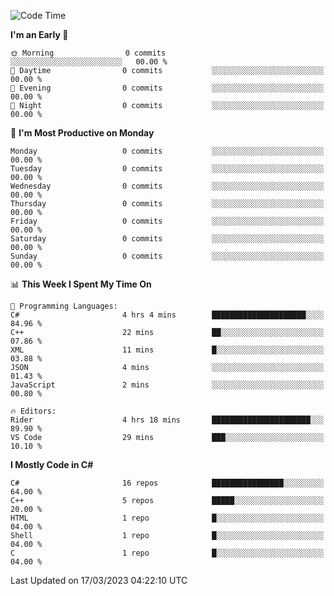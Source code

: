 <!--START_SECTION:waka-->
![Code Time](http://img.shields.io/badge/Code%20Time-989%20hrs%2037%20mins-blue)

**I'm an Early 🐤** 

```text
🌞 Morning                0 commits           ░░░░░░░░░░░░░░░░░░░░░░░░░   00.00 % 
🌆 Daytime                0 commits           ░░░░░░░░░░░░░░░░░░░░░░░░░   00.00 % 
🌃 Evening                0 commits           ░░░░░░░░░░░░░░░░░░░░░░░░░   00.00 % 
🌙 Night                  0 commits           ░░░░░░░░░░░░░░░░░░░░░░░░░   00.00 % 
```
📅 **I'm Most Productive on Monday** 

```text
Monday                   0 commits           ░░░░░░░░░░░░░░░░░░░░░░░░░   00.00 % 
Tuesday                  0 commits           ░░░░░░░░░░░░░░░░░░░░░░░░░   00.00 % 
Wednesday                0 commits           ░░░░░░░░░░░░░░░░░░░░░░░░░   00.00 % 
Thursday                 0 commits           ░░░░░░░░░░░░░░░░░░░░░░░░░   00.00 % 
Friday                   0 commits           ░░░░░░░░░░░░░░░░░░░░░░░░░   00.00 % 
Saturday                 0 commits           ░░░░░░░░░░░░░░░░░░░░░░░░░   00.00 % 
Sunday                   0 commits           ░░░░░░░░░░░░░░░░░░░░░░░░░   00.00 % 
```


📊 **This Week I Spent My Time On** 

```text
💬 Programming Languages: 
C#                       4 hrs 4 mins        █████████████████████░░░░   84.96 % 
C++                      22 mins             ██░░░░░░░░░░░░░░░░░░░░░░░   07.86 % 
XML                      11 mins             █░░░░░░░░░░░░░░░░░░░░░░░░   03.88 % 
JSON                     4 mins              ░░░░░░░░░░░░░░░░░░░░░░░░░   01.43 % 
JavaScript               2 mins              ░░░░░░░░░░░░░░░░░░░░░░░░░   00.80 % 

🔥 Editors: 
Rider                    4 hrs 18 mins       ██████████████████████░░░   89.90 % 
VS Code                  29 mins             ███░░░░░░░░░░░░░░░░░░░░░░   10.10 % 
```

**I Mostly Code in C#** 

```text
C#                       16 repos            ████████████████░░░░░░░░░   64.00 % 
C++                      5 repos             █████░░░░░░░░░░░░░░░░░░░░   20.00 % 
HTML                     1 repo              █░░░░░░░░░░░░░░░░░░░░░░░░   04.00 % 
Shell                    1 repo              █░░░░░░░░░░░░░░░░░░░░░░░░   04.00 % 
C                        1 repo              █░░░░░░░░░░░░░░░░░░░░░░░░   04.00 % 
```




 Last Updated on 17/03/2023 04:22:10 UTC
<!--END_SECTION:waka-->
